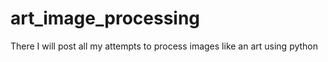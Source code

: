 # art_image_processing
There I will post all my attempts to process images like an art  using python
